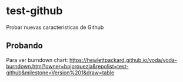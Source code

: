 # test-github
Probar nuevas caracteristicas de Github

## Probando

Para ver burndown chart:
https://hewlettpackard.github.io/yoda/yoda-burndown.html?owner=bojorquezja&repolist=test-github&milestone=Version%201&draw=table
